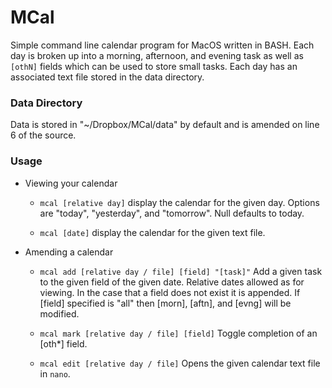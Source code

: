 # MCal

Simple command line calendar program for MacOS written in BASH. Each day is broken up into a morning, afternoon, and evening task as well as ```[othN]``` fields which can be used to store small tasks. Each day has an associated text file stored in the data directory.

### Data Directory

Data is stored in "~/Dropbox/MCal/data" by default and is amended on line 6 of the source.

### Usage

- Viewing your calendar

  - ```mcal [relative day]``` display the calendar for the given day. Options are "today", "yesterday", and "tomorrow". Null defaults to today.

  - ```mcal [date]``` display the calendar for the given text file.
  
- Amending a calendar

  - ```mcal add [relative day / file] [field] "[task]"``` Add a given task to the given field of the given date. Relative dates allowed as for viewing. In the case that a field does not exist it is appended. If [field] specified is "all" then [morn], [aftn], and [evng] will be modified.

  - ```mcal mark [relative day / file] [field]``` Toggle completion of an [oth*] field.

  - ```mcal edit [relative day / file]``` Opens the given calendar text file in ```nano```.
